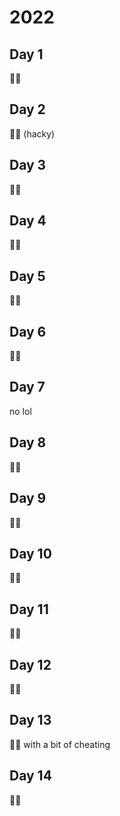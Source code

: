 # 2022

## Day 1
🌟🌟

## Day 2
🌟🌟 (hacky)

## Day 3
🌟🌟

## Day 4
🌟🌟

## Day 5
🌟🌟

## Day 6
🌟🌟

## Day 7
no lol

## Day 8
🌟🌟

## Day 9
🌟🌟

## Day 10
🌟🌟

## Day 11
🌟🌟

## Day 12
🌟🌟

## Day 13
🌟🌟 with a bit of cheating

## Day 14
🌟🌟
